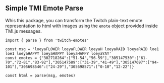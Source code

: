 ## Simple TMI Emote Parse

Whis this package, you can transform the Twitch plain-text emote representation to html with images using the `emote` object provided inside TMI.js messages.


    import { parse } from 'twitch-emotes'

    const msg = 'loeyaFLOWER loeyaFLOWER loeyaH loeyaRAID loeyaRAID loe1 loe1 loeyaHAPPY loeyaHAPPY loeyaHAPPY loeyaYAY'
    const emotes = {"302718264":["51-54","56-59"],"305147530":["61-70","72-81","83-92"],"305147589":["31-39","41-49"],"305147697":["94-101"],"305698546":["24-29"],"305698571":["0-10","12-22"]}

    const html = parse(msg, emotes)
    


    
      